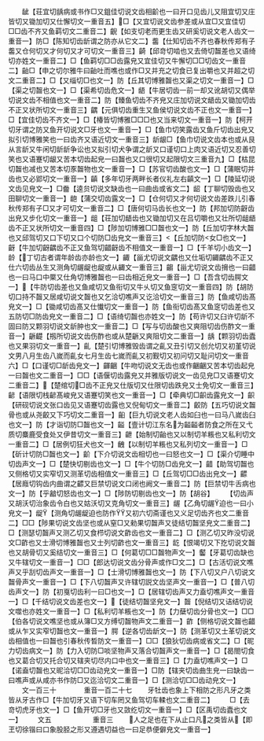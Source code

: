 <!-- { "loadSidebar": true } -->
　　龇【荘宜切龋病或书作□又鉏佳切说文齿相齘也一曰开口见齿儿又阻宜切又庄皆切又锄加切又仕懈切文一重音五】□【又宜切说文齿参差或从宜□又宜佳切□□齿不齐又鱼羁切文二重音二】齯【如支切老而更生齿又研奚切说文老人齿文一重音一】防□【陈知切齿龂谓之防亦从它文二】齹【仕知切齿不齐也春秋传郑有子齹又仓何切又才何切又才可切文一重音三】齮【邱竒切啮也又去倚切齧差也又语绮切亦姓文一重音二】□【鱼羁切□□齿露皃又宜佳切又牛懈切□□切齿文一重音二】齝□【申之切尔雅牛曰齝吐而噍也或作□又并充之切食已复出嚼也又并超之切文二重音二】□【又缁切□也文一】防【丘其切博雅齧也又渠之切文一重音一】□【渠之切齧也文一】□【渠希切齿危文一】龉【牛居切齿一前一却又讹胡切又偶举切说文齿不相值也文一重音二】防【臻鱼切齿不齐皃又庄加切说文龉齿又锄加切齿不正又状所切文一重音三】齵【元俱切齿重生又鱼侯切说文齿不正也文一重音一】□【宜佳切齿不齐文一】□【椿皆切博雅□□□也又当来切文一重音一】防【柯开切牙谓之防又鱼开切说文□牙也文一重音一】□【鱼巾切笑露齿又鱼斤切齿出皃又拟引切博雅笑也一曰齿齐又语近切文一重音三】龂龈□【鱼巾切说文齿本也或从艮从言龂又牛闲切龂龂争讼也又拟引切犬争谓之龂又口谨切口上肉又语近切又忍善切笑也又语蹇切龈又苦本切齿起皃一曰齧也又口很切又起限切文三重音九】□【枯昆切齧也减也又苦本切豕齧物也文一重音一】□【苏官切齿酸也文一】□【蒲眠切并齿也又必郢切文一重音一】齻【多年切牙两畔长者仪礼左右齻文一】□【陵延切说文齿见皃文一】□齤【逵贠切说文缺齿也一曰曲齿或省文二】龆【丁聊切毁齿也又田聊切文一重音一】龅【蒲交切齿露文一】□【仓何切又才何切说文齿差跌儿引春秋传郑有子□又才可切文一重音二】□【唐何切马齿长也文一】防【邦加切防齖齿出皃又步化切文一重音一】龃【荘加切龉齿也又锄加切又在吕切嚼也又壮所切龃龉齿不正又状所切文一重音四】□【陟加切博雅□□齧也文一】防【丘加切字林大齧也又邱驾切又口下切又口个切防□齿皃文一重音三】【丘加切防女□也文一】齖【牛加切齖齵齿不正又鱼驾切齰齖齿不相值文一重音一】□【千羊切小齿文一】龄【丁切古者谓年龄齿亦龄也文一】齱【甾尤切说文齵也又仕垢切齱齵齿不正又仕六切齿丛生又测角切龌龊也龊或从齱文一重音三】齺【甾尤切说文齿搚也一曰齰也一曰马口中橜又仕角切博雅齧也一曰齿相近皃文一重音一】□【吾含切齿腭文一】【牛防切齿差也又鱼咸切又鱼衔切又牛乆切又鱼窆切文一重音四】防【胡防切口持不齧又居咸切说文齧也又乞洽切噍声又讫洽切文一重音三】防【鱼咸切齿髙皃文一】□【锄咸切齿髙又仕懴切文一重音一】防【鱼衔切齿髙又鱼窆切齿差也又五防切□防齿皃文一重音二】□【语绮切齧也亦姓文一】防【苟许切又臼许切龂不固曰防又颗羽切说文龂肿也文一重音二】□【写与切齿酸也又爽阻切齿伤酢文一重音一】齭齼【剏所切说文齿伤酢也或从楚齭又爽阻切文二重音一】龋【颗羽切齿蠹也又果羽切文一重音一】齓【楚引切博雅毁齿谓之齓又丑引切又创允切又初堇切说文男八月生齿八嵗而齓女七月生齿七嵗而齓又初觐切又初问切又耻问切文一重音六】□【口谨切□龂齿皃文一】齳齫【牛吻切说文无齿也或作齫齫又苦本切齿起皃一曰齧也文二重音一】□□【语偃切齿露皃又并雅版切说文一齿见皃□又语蹇切文二重音二】【楚绾切□齿不正皃又仕版切又仕限切齿跌皃又士免切文一重音三】齴【语限切栈齴髙峻皃又语蹇切笑也文一重音一】□【牵典切□齞齿露皃文一】齞【研砚切说文张口齿见又语蹇切齿露也又倪甸切文一重音二】齩防【五巧切说文齧骨也或从尧齩又下巧切文二重音一】齨【巨九切说文老人齿如臼也一曰马八嵗齿臼也文一】防【才诣切防□齧也文一】齸【壹计切江东名为齸齸者防食之所在又弋质切麋鹿受食处又伊昔切文一重音三】齛【始制切齝也又以制切羊粻也又私利切文一重音二】□【居例切狂犬也文一】齥【以制切羊粻也又私列切文一重音一】□【斫计切防□齧也文一】齘【下介切说文齿相切也一曰怒也文一】□【渠介切睡中切齿声文一】□【楚快切剔齿也文一】□【牛个切防□齿皃文一】齰【助驾切齧也又侧格切又实窄切又测革切齿相值文一重音三】□【丘驾切□□齿出皃文一】齽【居廕切钩齿内曲谓之齽又巨禁切说文口闭也阙文一重音二】防【巨禁切牛舌病也文一】防【乎韽切怒齿也文一】□【陟防切剔齿也文一】防【胡谷】
　　【切齿声又胡沃切治象齿令白也又姑沃切又克角切文一重音三】龌【乙角切龌迫也一曰小皃文一】龊【测角切龌龊迫也防作又初六切斋谨也又义足切齿齐也文二重音二】□□【陟果切说文齿坚也或从窒□又勑果切齧声又徒结切齧坚皃文二重音二】□【测瑟切齧声又测乙切又食栉切说文齚齿也文一重音二】□【测乙切又昨没切说文□齚也又士滑切博雅齧也又士列切齚也文一重音三】龁【恨竭切又下扢切说文齧也又胡骨切又奚结切文一重音三】□【何葛切□□齧物声文一】齾【牙葛切齿缺也又牛辖切文一重音一】□□【郎达切说文齿分骨声或作□文二】□【古活切说文噍声又乎刮切齿声文一重音一】□【士滑切博雅齧也文一】防【下八切又户八切说文齧骨声文一重音一】□【下八切齧声又许辖切説文齿坚声文一重音一】□【普八切齿声文一】防【初戛切齿利一曰□也文一】□【居辖切齿声又力盍切噍声文一重音一】□【千结切说文齿差也文一】【徒结切齧坚皃文一】齧【倪结切又诘结切说文噬也亦姓文一重音一】□【私利切羊粻也文一】防【力蘖切齿分骨也文一】□□【伯各切说文噍坚也或从簿□又方缚切齧物声文二重音一】齚【侧格切说文齧也齰或从乍又实窄切齧也文一重音一】腭【逆各切齿龂文一】防【测革切又士革切说文齿相值也一曰齧也引春秋传晳防文一重音一】□□【狼狄切齿病或省文二】□【昵力切齿病文一】防【力入切防□啖坚物声又落合切齧声文一重音一】□【曷閤切食也又葛合切又托合切又辖夹切尽内口中也文一重音三】□【力盍切噍声文一】□【诺盍切齧也又昵洽切□□齿动皃文一重音一】□防【辖夹切齿曲生皃一曰缺齿一曰噍声或从咸亦书作防□又迄洽切文二重音一】□【测洽切□□齿动皃文一】
　　文一百三十　　　　重音一百二十七
　　牙牡齿也象上下相防之形凡牙之类皆从牙古作□【牛加切牙又语下切车罔又鱼驾切车輮也文二重音二】
　　□【去竒切虎牙也文一】□【鱼开切□牙也又敳纥切文一重音一】□【区禹切齿蠹也文一】
　　文五　　　　　　重音三
　　人之足也在下从止口凡之类皆从【即玊切徐锴曰口象股胫之形又遵遇切益也一曰足恭便僻皃文一重音一】
